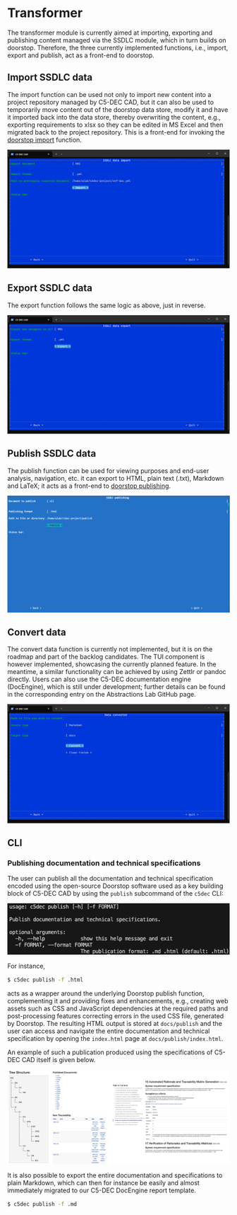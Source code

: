 # Transformer

The transformer module is currently aimed at importing, exporting and publishing content managed via the SSDLC module, which in turn builds on doorstop. Therefore, the three currently implemented functions, i.e., import, export and publish, act as a front-end to doorstop.

## Import SSDLC data

The import function can be used not only to import new content into a project repository managed by C5-DEC CAD, but it can also be used to temporarily move content out of the doorstop data store, modify it and have it imported back into the data store, thereby overwriting the content, e.g., exporting requirements to xlsx so they can be edited in MS Excel and then migrated back to the project repository. This is a front-end for invoking the [doorstop import](https://doorstop.readthedocs.io/en/latest/cli/interchange/) function.

![SSDLC transformer import function](./_figures/ssdlc-transformer-import.png)

## Export SSDLC data

The export function follows the same logic as above, just in reverse.

![SSDLC transformer export function](./_figures/ssdlc-transformer-export.png)

## Publish SSDLC data

The publish function can be used for viewing purposes and end-user analysis, navigation, etc. it can export to HTML, plain text (.txt), Markdown and LaTeX; it acts as a front-end to [doorstop publishing](https://doorstop.readthedocs.io/en/latest/cli/publishing/).

![SSDLC transformer publish function](./_figures/ssdlc-transformer-publish.png)

## Convert data

The convert data function is currently not implemented, but it is on the roadmap and part of the backlog candidates. The TUI component is however implemented, showcasing the currently planned feature. In the meantime, a similar functionality can be achieved by using Zettlr or pandoc directly. Users can also use the C5-DEC documentation engine (DocEngine), which is still under development; further details can be found in the corresponding entry on the Abstractions Lab GitHub page.

![SSDLC transformer convert data function](./_figures/ssdlc-transformer-convert-data.png)

## CLI

### Publishing documentation and technical specifications

The user can publish all the documentation and technical specification encoded using the open-source Doorstop software used as a key building block of C5-DEC CAD by using the `publish` subcommand of the `c5dec` CLI:

![C5-DEC CAD SSDLC - CLI publish.](./_figures/c5dec-cad-cli-publish.png)

For instance, 

```sh
$ c5dec publish -f .html
```

acts as a wrapper around the underlying Doorstop publish function, complementing it and providing fixes and enhancements, e.g., creating web assets such as CSS and JavaScript dependencies at the required paths and post-processing features correcting errors in the used CSS file, generated by Doorstop. The resulting HTML output is stored at `docs/publish` and the user can access and navigate the entire documentation and technical specification by opening the `index.html` page at `docs/publish/index.html`.

An example of such a publication produced using the specifications of C5-DEC CAD itself is given below.

![C5-DEC CAD - Technical specifications published.](./_figures/c5dec-cad-technical-specs-publish.png)

It is also possible to export the entire documentation and specifications to plain Markdown, which can then for instance be easily and almost immediately migrated to our C5-DEC DocEngine report template.

```sh
$ c5dec publish -f .md
```